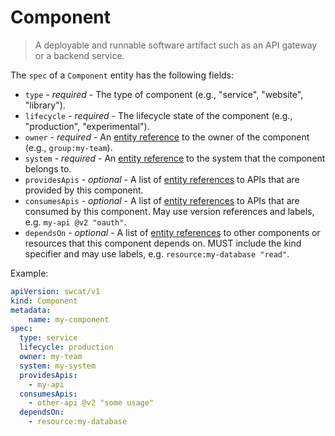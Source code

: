 # Component

> A deployable and runnable software artifact such as an API gateway or
> a backend service.

The `spec` of a `Component` entity has the following fields:

* `type` - *required* - The type of component (e.g., "service", "website", "library").
* `lifecycle` - *required* - The lifecycle state of the component (e.g., "production", "experimental").
* `owner` - *required* - An [entity reference](./entity-references.md) to the owner of the component (e.g., `group:my-team`).
* `system` - *required* - An [entity reference](./entity-references.md) to the system that the component belongs to.
* `providesApis` - *optional* - A list of [entity references](./entity-references.md)
    to APIs that are provided by this component.
* `consumesApis` - *optional* - A list of [entity references](./entity-references.md)
    to APIs that are consumed by this component.
    May use version references and labels, e.g. `my-api @v2 "oauth"`.
* `dependsOn` - *optional* - A list of [entity references](./entity-references.md)
    to other components or resources that this component depends on.
    MUST include the kind specifier and may use labels, e.g. `resource:my-database "read"`.

Example:

```yaml
apiVersion: swcat/v1
kind: Component
metadata:
    name: my-component
spec:
  type: service
  lifecycle: production
  owner: my-team
  system: my-system
  providesApis:
    - my-api
  consumesApis:
    - other-api @v2 "some usage"
  dependsOn:
    - resource:my-database
```
